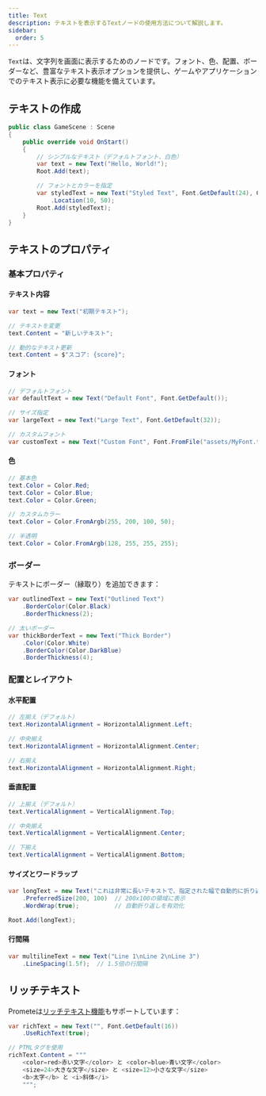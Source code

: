 ```yaml
---
title: Text
description: テキストを表示するTextノードの使用方法について解説します。
sidebar:
  order: 5
---
```


`Text`は、文字列を画面に表示するためのノードです。フォント、色、配置、ボーダーなど、豊富なテキスト表示オプションを提供し、ゲームやアプリケーションでのテキスト表示に必要な機能を備えています。

## テキストの作成

```csharp title="基本的なテキストの作成"
public class GameScene : Scene
{
    public override void OnStart()
    {
        // シンプルなテキスト（デフォルトフォント、白色）
        var text = new Text("Hello, World!");
        Root.Add(text);

        // フォントとカラーを指定
        var styledText = new Text("Styled Text", Font.GetDefault(24), Color.Red)
            .Location(10, 50);
        Root.Add(styledText);
    }
}
```

## テキストのプロパティ

### 基本プロパティ

#### テキスト内容
```csharp title="テキスト内容の設定と変更"
var text = new Text("初期テキスト");

// テキストを変更
text.Content = "新しいテキスト";

// 動的なテキスト更新
text.Content = $"スコア: {score}";
```

#### フォント
```csharp title="フォントの設定"
// デフォルトフォント
var defaultText = new Text("Default Font", Font.GetDefault());

// サイズ指定
var largeText = new Text("Large Text", Font.GetDefault(32));

// カスタムフォント
var customText = new Text("Custom Font", Font.FromFile("assets/MyFont.ttf", 24));
```

#### 色
```csharp title="テキストの色設定"
// 基本色
text.Color = Color.Red;
text.Color = Color.Blue;
text.Color = Color.Green;

// カスタムカラー
text.Color = Color.FromArgb(255, 200, 100, 50);

// 半透明
text.Color = Color.FromArgb(128, 255, 255, 255);
```

### ボーダー

テキストにボーダー（縁取り）を追加できます：

```csharp title="ボーダーの設定"
var outlinedText = new Text("Outlined Text")
    .BorderColor(Color.Black)
    .BorderThickness(2);

// 太いボーダー
var thickBorderText = new Text("Thick Border")
    .Color(Color.White)
    .BorderColor(Color.DarkBlue)
    .BorderThickness(4);
```

### 配置とレイアウト

#### 水平配置
```csharp title="水平配置の設定"
// 左揃え（デフォルト）
text.HorizontalAlignment = HorizontalAlignment.Left;

// 中央揃え
text.HorizontalAlignment = HorizontalAlignment.Center;

// 右揃え
text.HorizontalAlignment = HorizontalAlignment.Right;
```

#### 垂直配置
```csharp title="垂直配置の設定"
// 上揃え（デフォルト）
text.VerticalAlignment = VerticalAlignment.Top;

// 中央揃え
text.VerticalAlignment = VerticalAlignment.Center;

// 下揃え
text.VerticalAlignment = VerticalAlignment.Bottom;
```

#### サイズとワードラップ
```csharp title="サイズとワードラップ"
var longText = new Text("これは非常に長いテキストで、指定された幅で自動的に折り返されます。")
    .PreferredSize(200, 100)  // 200x100の領域に表示
    .WordWrap(true);          // 自動折り返しを有効化

Root.Add(longText);
```

#### 行間隔
```csharp title="行間隔の調整"
var multilineText = new Text("Line 1\nLine 2\nLine 3")
    .LineSpacing(1.5f);  // 1.5倍の行間隔
```

## リッチテキスト

Prometeは[リッチテキスト機能](/guide/text/ptml)もサポートしています：

```csharp title="リッチテキストの使用"
var richText = new Text("", Font.GetDefault(16))
    .UseRichText(true);

// PTMLタグを使用
richText.Content = """
    <color=red>赤い文字</color> と <color=blue>青い文字</color>
    <size=24>大きな文字</size> と <size=12>小さな文字</size>
    <b>太字</b> と <i>斜体</i>
    """;
```
